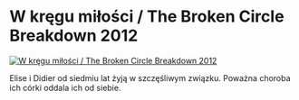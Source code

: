 W kręgu miłości / The Broken Circle Breakdown 2012 
=============
[![W kręgu miłości / The Broken Circle Breakdown 2012 ](http://vidos.pl/images/player.gif)](http://vidos.pl/w-kregu-milosci-the-broken-circle-breakdown-2012)

 Elise i Didier od siedmiu lat żyją w szczęśliwym związku. Poważna choroba ich córki oddala ich od siebie.
